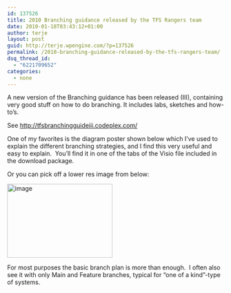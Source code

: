 ```yaml
---
id: 137526
title: 2010 Branching guidance released by the TFS Rangers team
date: 2010-01-18T03:43:12+01:00
author: terje
layout: post
guid: http://terje.wpengine.com/?p=137526
permalink: /2010-branching-guidance-released-by-the-tfs-rangers-team/
dsq_thread_id:
  - "6221709652"
categories:
  - none
---
```

<p>A new version of the Branching guidance has been released (III), containing very good stuff on how to do branching. It includes labs, sketches and how-to’s. </p>  <p>See <a title="http://tfsbranchingguideiii.codeplex.com/" href="http://tfsbranchingguideiii.codeplex.com/">http://tfsbranchingguideiii.codeplex.com/</a></p>  <p>One of my favorites is the diagram poster shown below which I’ve used to explain the different branching strategies, and I find this very useful and easy to explain.  You’ll find it in one of the tabs of the Visio file included in the download package. </p>  <p>Or you can pick off a lower res image from below:</p>  <p><a href="http://gwb.blob.core.windows.net/terje/WindowsLiveWriter/2010BranchingguidancereleasedbytheTFSRan_88A5/image_2.png"><img style="border-right-width: 0px; display: inline; border-top-width: 0px; border-bottom-width: 0px; border-left-width: 0px" title="image" border="0" alt="image" src="http://hermit.no/wp-content/uploads/2015/08/GWB-WindowsLiveWriter-2010BranchingguidancereleasedbytheTFSRan_88A5-image_thumb.png" width="244" height="171" /></a></p>  <p>For most purposes the basic branch plan is more than enough.  I often also see it with only Main and Feature branches, typical for “one of a kind”-type of systems.</p>